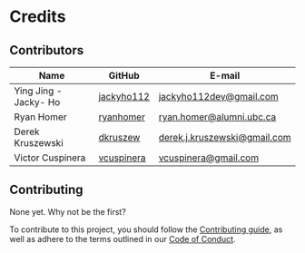 # Credits


## Contributors

|Name |GitHub | E-mail |
|-----|-------|--------|
|Ying Jing -Jacky- Ho |[jackyho112](https://github.com/jackyho112)|<jackyho112dev@gmail.com>|
|Ryan Homer |[ryanhomer](https://github.com/ryanhomer)|<ryan.homer@alumni.ubc.ca>|
|Derek Kruszewski |[dkruszew](https://github.com/dkruszew)|<derek.j.kruszewski@gmail.com>|
|Victor Cuspinera |[vcuspinera](https://github.com/vcuspinera)|<vcuspinera@gmail.com>|


## Contributing

None yet. Why not be the first?

To contribute to this project, you should follow the [Contributing guide](https://github.com/UBC-MDS/feature-selection-r/blob/master/CONTRIBUTING.md), as well as adhere to the terms outlined in our [Code of Conduct](https://github.com/UBC-MDS/feature-selection-r/blob/master/CONDUCT.md).
